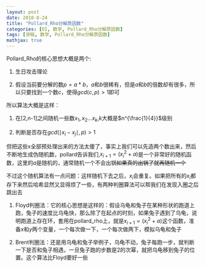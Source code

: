 ```yaml
---
layout: post
date: 2018-8-24
title: "Pollard_Rho分解质因数"
categories: [OI, 数学, Pollard_Rho分解质因数]
tags: [讲稿, 数学, Pollard_Rho分解质因数]
mathjax: true
---
```


Pollard_Rho的核心思想大概是两个:

1. 生日攻击理论

2. 假设当前要分解的数$p=a*b$，$a$和$b$很稀有，但是$a$和$b$的倍数却有很多，所以只要找到一个数$c$，使得$gcd(c,p)>1$即可

<!-- more -->

所以算法大概是这样：

1. 在[2,n-1]之间随机一些数$x_1,x_2...x_k$,$k$大概是$n^{\frac{1}{4}}$级别

2. 判断是否存在$gcd(\mid x_i-x_j\mid ,p)>1$

但把这些x全部预处理出来的方法太傻了，事实上我们可以先造两个数出来，然后不断地生成伪随机数，pollard告诉我们,$x_{i+1}=(x_i^2+a)%N$是一个非常好的随机函数，这里的$a$是随机的，通常随机一个不会出锅~~如果真的出锅了就再随机一个~~

不过这个随机算法有一点问题：这样随机下去之后，$x_i$会重复。如果把所有的$x_i$都存下来然后哈希显然又显得烦了一些，有两种判圈算法可以帮我们在发现入圈之后跳出去

1. Floyd判圈法：它的核心思想是这样的：假设乌龟和兔子在某种形状的跑道上跑，兔子的速度比乌龟快，那么除了在起点的时刻，如果兔子遇到了乌龟，说明跑道上存在环，套用在pollard_rho上，就是$x_{i+1}=(x_i^2+a)%N$这个函数，准备$x$和$y$两个变量，一个每次做一下，一个每次做两下，模拟乌龟和兔子

2. Brent判圈法：还是用乌龟和兔子举例子，乌龟不动，兔子每跑一步，就判断一下是否和兔子相遇，一旦兔子跑的步数是2的次幂，就把乌龟移到兔子的位置。这个算法比Floyd要好一些

